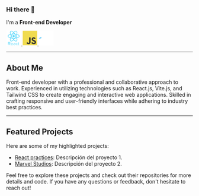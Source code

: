 ### Hi there 👋

<span>I'm a <strong>Front-end Developer</strong></span>
<br>
<p align="left">
  <a href="https://reactjs.org/" target="_blank" rel="noreferrer"> 
    <img src="https://raw.githubusercontent.com/devicons/devicon/master/icons/react/react-original-wordmark.svg" alt="react" width="40" height="40"/> 
  </a>
  <a href="https://developer.mozilla.org/en-US/docs/Web/JavaScript" target="_blank" rel="noreferrer">
    <img src="https://raw.githubusercontent.com/devicons/devicon/master/icons/javascript/javascript-original.svg" alt="javascript" width="40" height="40"/>
  </a>
  <a href="https://tailwindcss.com/" target="_blank" rel="noreferrer">
    <img src="https://raw.githubusercontent.com/devicons/devicon/master/icons/tailwindcss/tailwindcss-original-wordmark.svg" alt="tailwindcss" width="40" height="40"/>
  </a>
</p>

---

## About Me

Front-end developer with a professional and collaborative approach to work. Experienced in utilizing technologies such as React.js, Vite.js, and Tailwind CSS to create engaging and interactive web applications. Skilled in crafting responsive and user-friendly interfaces while adhering to industry best practices.

---

## Featured Projects

Here are some of my highlighted projects:

- [React practices](https://github.com/Fran-chess/small-project-React): Descripción del proyecto 1.
- [Marvel Studios](https://github.com/Fran-chess/marvel-studios): Descripción del proyecto 2.

Feel free to explore these projects and check out their repositories for more details and code. If you have any questions or feedback, don't hesitate to reach out!
